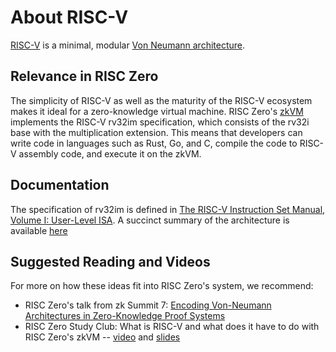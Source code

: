 # About RISC-V
[RISC-V](https://en.wikipedia.org/wiki/RISC-V) is a minimal, modular [Von Neumann architecture](https://en.wikipedia.org/wiki/Von_Neumann_architecture). 

## Relevance in RISC Zero
The simplicity of RISC-V as well as the maturity of the RISC-V ecosystem makes it ideal for a zero-knowledge virtual machine.
RISC Zero's [zkVM](../zkvm/zkvm_overview.md) implements the RISC-V rv32im specification, which consists of the rv32i base with the multiplication extension. 
This means that developers can write code in languages such as Rust, Go, and C, compile the code to RISC-V assembly code, and execute it on the zkVM.

## Documentation
The specification of rv32im is defined in [The RISC-V Instruction Set Manual, Volume I: User-Level ISA](https://riscv.org/wp-content/uploads/2019/12/riscv-spec-20191213.pdf). 
A succinct summary of the architecture is available [here](https://github.com/jameslzhu/riscv-card/blob/master/riscv-card.pdf)
## Suggested Reading and Videos
For more on how these ideas fit into RISC Zero's system, we recommend:
- RISC Zero's talk from zk Summit 7: [Encoding Von-Neumann Architectures in Zero-Knowledge Proof Systems](https://www.youtube.com/watch?v=od033ugtlYQ&list=PLcPzhUaCxlCgCvzkkaBWzVuHdBRsTNxj1&index=7) 
- RISC Zero Study Club: What is RISC-V and what does it have to do with RISC Zero's zkVM -- [video](https://www.youtube.com/watch?v=11DIflEwx50&list=PLcPzhUaCxlCjdhONxEYZ1dgKjZh3ZvPtl&index=5&t=1s) and [slides](https://drive.google.com/file/d/1p7E5Sgi__5_CevGKHpTwrlb0KWjSaYPU/view)
